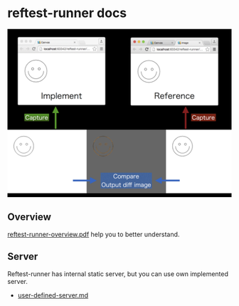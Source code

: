 # reftest-runner docs

![overview](./reftest-runner-overview-image.png)

## Overview

[reftest-runner-overview.pdf](./reftest-runner-overview.pdf) help you to  better understand.

## Server

Reftest-runner has internal static server, but you can use own implemented server.

- [user-defined-server.md](./user-defined-server.md)